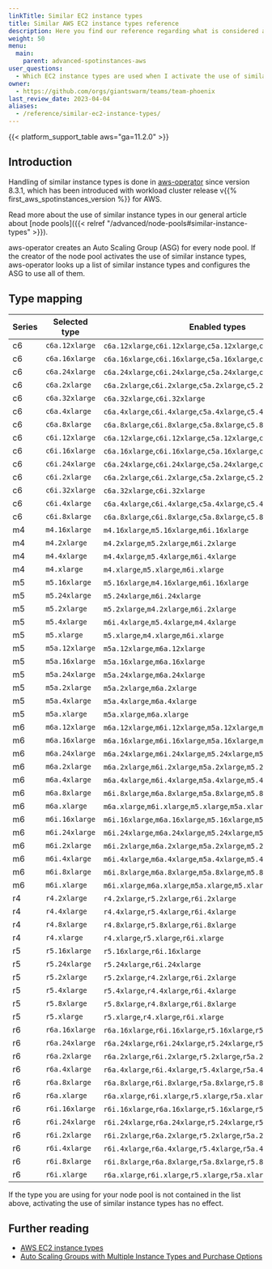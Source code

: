 ```yaml
---
linkTitle: Similar EC2 instance types
title: Similar AWS EC2 instance types reference
description: Here you find our reference regarding what is considered a similar instance type.
weight: 50
menu:
  main:
    parent: advanced-spotinstances-aws
user_questions:
  - Which EC2 instance types are used when I activate the use of similar instance types?
owner:
  - https://github.com/orgs/giantswarm/teams/team-phoenix
last_review_date: 2023-04-04
aliases:
  - /reference/similar-ec2-instance-types/
---
```


{{< platform_support_table aws="ga=11.2.0" >}}

## Introduction

Handling of similar instance types is done in [aws-operator](https://github.com/giantswarm/aws-operator) since version 8.3.1, which has been introduced with workload cluster release v{{% first_aws_spotinstances_version %}} for AWS.

Read more about the use of similar instance types in our general article about [node pools]({{< relref "/advanced/node-pools#similar-instance-types" >}}).

aws-operator creates an Auto Scaling Group (ASG) for every node pool. If the creator of the node pool activates the use of similar instance types, aws-operator looks up a list of similar instance types and configures the ASG to use all of them.

## Type mapping

| Series | Selected type  | Enabled types                                                                                 |
|--------|----------------|-----------------------------------------------------------------------------------------------|
 c6 | `c6a.12xlarge` | `c6a.12xlarge`,`c6i.12xlarge`,`c5a.12xlarge`,`c5.12xlarge` |
 c6 | `c6a.16xlarge` | `c6a.16xlarge`,`c6i.16xlarge`,`c5a.16xlarge`,`c5.16xlarge` |
 c6 | `c6a.24xlarge` | `c6a.24xlarge`,`c6i.24xlarge`,`c5a.24xlarge`,`c5.24xlarge` |
 c6 | `c6a.2xlarge` | `c6a.2xlarge`,`c6i.2xlarge`,`c5a.2xlarge`,`c5.2xlarge` |
 c6 | `c6a.32xlarge` | `c6a.32xlarge`,`c6i.32xlarge` |
 c6 | `c6a.4xlarge` | `c6a.4xlarge`,`c6i.4xlarge`,`c5a.4xlarge`,`c5.4xlarge` |
 c6 | `c6a.8xlarge` | `c6a.8xlarge`,`c6i.8xlarge`,`c5a.8xlarge`,`c5.8xlarge` |
 c6 | `c6i.12xlarge` | `c6a.12xlarge`,`c6i.12xlarge`,`c5a.12xlarge`,`c5.12xlarge` |
 c6 | `c6i.16xlarge` | `c6a.16xlarge`,`c6i.16xlarge`,`c5a.16xlarge`,`c5.16xlarge` |
 c6 | `c6i.24xlarge` | `c6a.24xlarge`,`c6i.24xlarge`,`c5a.24xlarge`,`c5.24xlarge` |
 c6 | `c6i.2xlarge` | `c6a.2xlarge`,`c6i.2xlarge`,`c5a.2xlarge`,`c5.2xlarge` |
 c6 | `c6i.32xlarge` | `c6a.32xlarge`,`c6i.32xlarge` |
 c6 | `c6i.4xlarge` | `c6a.4xlarge`,`c6i.4xlarge`,`c5a.4xlarge`,`c5.4xlarge` |
 c6 | `c6i.8xlarge` | `c6a.8xlarge`,`c6i.8xlarge`,`c5a.8xlarge`,`c5.8xlarge` |
 m4 | `m4.16xlarge` | `m4.16xlarge`,`m5.16xlarge`,`m6i.16xlarge` |
 m4 | `m4.2xlarge` | `m4.2xlarge`,`m5.2xlarge`,`m6i.2xlarge` |
 m4 | `m4.4xlarge` | `m4.4xlarge`,`m5.4xlarge`,`m6i.4xlarge` |
 m4 | `m4.xlarge` | `m4.xlarge`,`m5.xlarge`,`m6i.xlarge` |
 m5 | `m5.16xlarge` | `m5.16xlarge`,`m4.16xlarge`,`m6i.16xlarge` |
 m5 | `m5.24xlarge` | `m5.24xlarge`,`m6i.24xlarge` |
 m5 | `m5.2xlarge` | `m5.2xlarge`,`m4.2xlarge`,`m6i.2xlarge` |
 m5 | `m5.4xlarge` | `m6i.4xlarge`,`m5.4xlarge`,`m4.4xlarge` |
 m5 | `m5.xlarge` | `m5.xlarge`,`m4.xlarge`,`m6i.xlarge` |
 m5 | `m5a.12xlarge` | `m5a.12xlarge`,`m6a.12xlarge` |
 m5 | `m5a.16xlarge` | `m5a.16xlarge`,`m6a.16xlarge` |
 m5 | `m5a.24xlarge` | `m5a.24xlarge`,`m6a.24xlarge` |
 m5 | `m5a.2xlarge` | `m5a.2xlarge`,`m6a.2xlarge` |
 m5 | `m5a.4xlarge` | `m5a.4xlarge`,`m6a.4xlarge` |
 m5 | `m5a.xlarge` | `m5a.xlarge`,`m6a.xlarge` |
 m6 | `m6a.12xlarge` | `m6a.12xlarge`,`m6i.12xlarge`,`m5a.12xlarge`,`m5.12xlarge` |
 m6 | `m6a.16xlarge` | `m6a.16xlarge`,`m6i.16xlarge`,`m5a.16xlarge`,`m5.16xlarge` |
 m6 | `m6a.24xlarge` | `m6a.24xlarge`,`m6i.24xlarge`,`m5.24xlarge`,`m5a.24xlarge` |
 m6 | `m6a.2xlarge` | `m6a.2xlarge`,`m6i.2xlarge`,`m5a.2xlarge`,`m5.2xlarge` |
 m6 | `m6a.4xlarge` | `m6a.4xlarge`,`m6i.4xlarge`,`m5a.4xlarge`,`m5.4xlarge` |
 m6 | `m6a.8xlarge` | `m6i.8xlarge`,`m6a.8xlarge`,`m5a.8xlarge`,`m5.8xlarge` |
 m6 | `m6a.xlarge` | `m6a.xlarge`,`m6i.xlarge`,`m5.xlarge`,`m5a.xlarge` |
 m6 | `m6i.16xlarge` | `m6i.16xlarge`,`m6a.16xlarge`,`m5.16xlarge`,`m5a.16xlarge` |
 m6 | `m6i.24xlarge` | `m6i.24xlarge`,`m6a.24xlarge`,`m5.24xlarge`,`m5a.24xlarge` |
 m6 | `m6i.2xlarge` | `m6i.2xlarge`,`m6a.2xlarge`,`m5a.2xlarge`,`m5.2xlarge` |
 m6 | `m6i.4xlarge` | `m6i.4xlarge`,`m6a.4xlarge`,`m5a.4xlarge`,`m5.4xlarge` |
 m6 | `m6i.8xlarge` | `m6i.8xlarge`,`m6a.8xlarge`,`m5a.8xlarge`,`m5.8xlarge` |
 m6 | `m6i.xlarge` | `m6i.xlarge`,`m6a.xlarge`,`m5a.xlarge`,`m5.xlarge` |
 r4 | `r4.2xlarge` | `r4.2xlarge`,`r5.2xlarge`,`r6i.2xlarge` |
 r4 | `r4.4xlarge` | `r4.4xlarge`,`r5.4xlarge`,`r6i.4xlarge` |
 r4 | `r4.8xlarge` | `r4.8xlarge`,`r5.8xlarge`,`r6i.8xlarge` |
 r4 | `r4.xlarge` | `r4.xlarge`,`r5.xlarge`,`r6i.xlarge` |
 r5 | `r5.16xlarge` | `r5.16xlarge`,`r6i.16xlarge` |
 r5 | `r5.24xlarge` | `r5.24xlarge`,`r6i.24xlarge` |
 r5 | `r5.2xlarge` | `r5.2xlarge`,`r4.2xlarge`,`r6i.2xlarge` |
 r5 | `r5.4xlarge` | `r5.4xlarge`,`r4.4xlarge`,`r6i.4xlarge` |
 r5 | `r5.8xlarge` | `r5.8xlarge`,`r4.8xlarge`,`r6i.8xlarge` |
 r5 | `r5.xlarge` | `r5.xlarge`,`r4.xlarge`,`r6i.xlarge` |
 r6 | `r6a.16xlarge` | `r6a.16xlarge`,`r6i.16xlarge`,`r5.16xlarge`,`r5a.16xlarge` |
 r6 | `r6a.24xlarge` | `r6a.24xlarge`,`r6i.24xlarge`,`r5.24xlarge`,`r5a.24xlarge` |
 r6 | `r6a.2xlarge` | `r6a.2xlarge`,`r6i.2xlarge`,`r5.2xlarge`,`r5a.2xlarge`,`r4.2xlarge` |
 r6 | `r6a.4xlarge` | `r6a.4xlarge`,`r6i.4xlarge`,`r5.4xlarge`,`r5a.4xlarge`,`r4.4xlarge` |
 r6 | `r6a.8xlarge` | `r6a.8xlarge`,`r6i.8xlarge`,`r5a.8xlarge`,`r5.8xlarge`,`r4.8xlarge` |
 r6 | `r6a.xlarge` | `r6a.xlarge`,`r6i.xlarge`,`r5.xlarge`,`r5a.xlarge`,`r4.xlarge` |
 r6 | `r6i.16xlarge` | `r6i.16xlarge`,`r6a.16xlarge`,`r5.16xlarge`,`r5a.16xlarge` |
 r6 | `r6i.24xlarge` | `r6i.24xlarge`,`r6a.24xlarge`,`r5.24xlarge`,`r5a.24xlarge` |
 r6 | `r6i.2xlarge` | `r6i.2xlarge`,`r6a.2xlarge`,`r5.2xlarge`,`r5a.2xlarge`,`r4.2xlarge` |
 r6 | `r6i.4xlarge` | `r6i.4xlarge`,`r6a.4xlarge`,`r5.4xlarge`,`r5a.4xlarge`,`r4.4xlarge` |
 r6 | `r6i.8xlarge` | `r6i.8xlarge`,`r6a.8xlarge`,`r5a.8xlarge`,`r5.8xlarge`,`r4.8xlarge` |
 r6 | `r6i.xlarge` | `r6a.xlarge`,`r6i.xlarge`,`r5.xlarge`,`r5a.xlarge`,`r4.xlarge` |

If the type you are using for your node pool is not contained in the list above, activating the use of similar instance types has no effect.

## Further reading

- [AWS EC2 instance types](https://aws.amazon.com/ec2/instance-types/)
- [Auto Scaling Groups with Multiple Instance Types and Purchase Options](https://docs.aws.amazon.com/autoscaling/ec2/userguide/asg-purchase-options.html)
